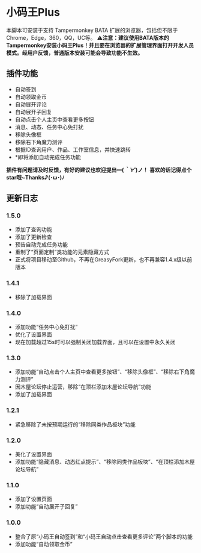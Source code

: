 # 小码王Plus
本脚本可安装于支持 Tampermonkey BATA 扩展的浏览器，包括但不限于Chrome，Edge，360，QQ，UC等。
**⚠️注意：建议使用BATA版本的Tampermonkey安装小码王Plus！并且要在浏览器的扩展管理界面打开开发人员模式。经用户反馈，普通版本安装可能会导致功能不生效。**

## 插件功能
- 自动签到
- 自动领取金币
- 自动展开评论
- 自动展开子回复
- 自动点击个人主页中查看更多按钮
- 消息、动态、任务中心免打扰
- 移除头像框
- 移除右下角魔力测评
- 根据ID查询用户、作品、工作室信息，并快速跳转
- *即将添加自动完成任务功能

**插件有问题请及时反馈，有好的建议也欢迎提出━(*｀∀´*)ノ！**
**喜欢的话记得点个star哦~Thanks♪(･ω･)ﾉ**

## 更新日志

### 1.5.0
- 添加了查询功能
- 添加了更新检查
- 预告自动完成任务功能
- 重制了“页面定制”类功能的元素隐藏方式
- 正式将项目移动至Github，不再在GreasyFork更新，也不再兼容1.4.x级以前版本

### 1.4.1
- 移除了加载界面

### 1.4.0
- 添加功能“任务中心免打扰”
- 优化了设置界面
- 现在加载超过15s时可以强制关闭加载界面，且可以在设置中永久关闭

### 1.3.0
- 添加功能“自动点击个人主页中查看更多按钮”、“移除头像框”、“移除右下角魔力测评”
- 因木屋论坛停止运营，移除“在顶栏添加木屋论坛导航”功能
- 添加了加载界面

### 1.2.1
- 紧急移除了未按预期运行的“移除同类作品板块”功能

### 1.2.0
- 美化了设置界面
- 添加功能“隐藏消息、动态红点提示”、“移除同类作品板块”、“在顶栏添加木屋论坛导航”

### 1.1.0
- 添加了设置页面
- 添加功能“自动展开子回复”

### 1.0.0
- 整合了原“小码王自动签到”和“小码王自动点击查看更多评论”两个脚本的功能
- 添加功能“自动领取金币”